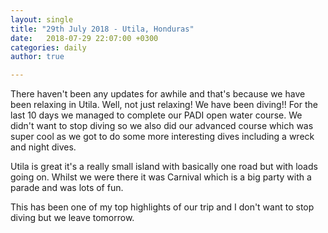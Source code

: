 ```yaml
---
layout: single
title: "29th July 2018 - Utila, Honduras"
date:   2018-07-29 22:07:00 +0300
categories: daily
author: true

---
```


There haven't been any updates for awhile and that's because we have been relaxing in Utila. Well, not just relaxing! We have been diving!! For the last 10 days we managed to complete our PADI open water course. We didn't want to stop diving so we also did our advanced course which was super cool as we got to do some more interesting dives including a wreck and night dives. 

Utila is great it's a really small island with basically one road but with loads going on. Whilst we were there it was Carnival which is a big party with a parade and was lots of fun. 

This has been one of my top highlights of our trip and I don't want to stop diving but we leave tomorrow. 


